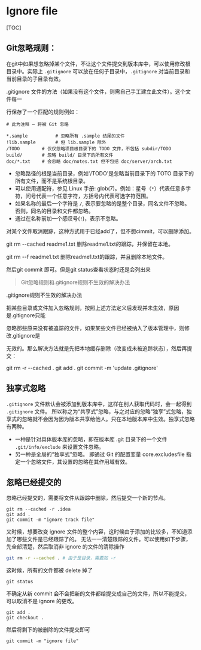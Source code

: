 # Ignore file

[TOC]

## Git忽略规则：

在git中如果想忽略掉某个文件，不让这个文件提交到版本库中，可以使用修改根目录中。实际上 `.gitignore` 可以放在任何子目录中，`.gitignore` 对当前目录和当前目录的子目录有效。

.gitignore 文件的方法（如果没有这个文件，则需自己手工建立此文件）。这个文件每一

行保存了一个匹配的规则例如：
```
# 此为注释 – 将被 Git 忽略

*.sample 　　      # 忽略所有 .sample 结尾的文件
!lib.sample 　　   # 但 lib.sample 除外
/TODO 　　    # 仅仅忽略项目根目录下的 TODO 文件，不包括 subdir/TODO
build/ 　　   # 忽略 build/ 目录下的所有文件
doc/*.txt 　　# 会忽略 doc/notes.txt 但不包括 doc/server/arch.txt
```

- 忽略路径的根是当前目录，例如'/TODO'是忽略当前目录下的 TOTO 目录下的所有文件，而不是系统根目录。
- 可以使用通配符，参见 Linux 手册: glob(7)。例如：星号（`*`）代表任意多字符，问号代表一个任意字符，方括号内代表可选字符范围。
- 如果名称的最后一个字符是 `/`, 表示要忽略的是整个目录，同名文件不忽略。否则，同名的目录和文件都忽略。
- 通过在名称前加一个感叹号(`!`)，表示不忽略。


对某个文件取消跟踪，这种方式用于已经add了，但不想cimmit，可以删除添加。

git rm --cached readme1.txt    删除readme1.txt的跟踪，并保留在本地。

git rm --f readme1.txt    删除readme1.txt的跟踪，并且删除本地文件。



然后git commit 即可。但是git status查看状态时还是会列出来


> Git忽略规则和.gitignore规则不生效的解决办法

.gitignore规则不生效的解决办法

把某些目录或文件加入忽略规则，按照上述方法定义后发现并未生效，原因是.gitignore只能

忽略那些原来没有被追踪的文件，如果某些文件已经被纳入了版本管理中，则修改.gitignore是

无效的。那么解决方法就是先把本地缓存删除（改变成未被追踪状态），然后再提交：

git rm -r --cached .
git add .
git commit -m 'update .gitignore'


## 独享式忽略

`.gitignore` 文件默认会被添加到版本库中，这样在别人获取代码时，会一起得到 `.gitignore` 文件。 所以称之为“共享式”忽略，与之对应的忽略“独享”式忽略，独享式的忽略就不会因为因为版本共享给他人。只在本地版本库中生效。独享式忽略有两种。
- 一种是针对具体版本库的忽略，即在版本库 .git 目录下的一个文件 `.git/info/exclude` 来设置文件忽略。
- 另一种是全局的“独享式”忽略。 即通过 Git 的配置变量 core.excludesfile 指定一个忽略文件，其设置的忽略在其作用域有效。


## 忽略已经提交的

忽略已经提交的，需要将文件从跟踪中删除，然后提交一个新的节点。

```
git rm --cached -r .idea
git add .
git commit -m "ignore track file"
```

又时候，想要改变 ignore 文件的整个内容，这时候由于添加的比较多，不知道添加了哪些文件是已经跟踪了的。 无法一一清楚跟踪的文件。可以使用如下步骤，先全部清楚，然后取消非 ignore 的文件的清除操作

```bash
git rm -r --cached . # 由于是目录，需要加 -r
```
这时候，所有的文件都被 delete 掉了

```
git status
```
不确定从新 commit 会不会把新的文件都给提交成自己的文件，所以不能提交，可以取消不是 ignore 的更改。

```
git add .
git checkout .
```

然后将剩下的被删除的文件提交即可

```
git commit -m "ignore file"
```
